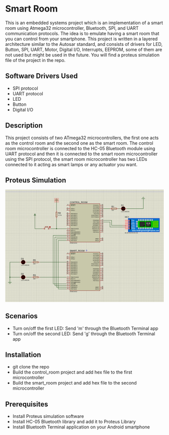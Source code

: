 # Smart Room 

This is an embedded systems project which is an implementation of a smart room using Atmega32 microcontroller, Bluetooth, SPI, and UART  communication protocols. The idea is to emulate having a smart room that you can control from your smartphone. This project is written in a layered architecture similar to the Autosar standard, and consists of drivers for LED, Button, SPI, UART, Motor, Digital I/O, Interrupts, EEPROM, some of them are not used but might be used in the future. You will find a proteus simulation file of the project in the repo.



## Software Drivers Used
- SPI protocol
- UART protocol
- LED
- Button
- Digital I/O


## Description
This project consists of two ATmega32 microcontrollers, the first one acts as the control room and the second one as the smart room. The control room microcontroller is connected to the HC-05 Bluetooth module using UART protocol and then it is connected to the smart room microcontroller using the SPI protocol, the smart room microcontroller has two LEDs connected to it acting as smart lamps or any actuator you want.

## Proteus Simulation
![](https://github.com/MohamedAboushnief/Smart_Room/blob/main/Image.PNG)

## Scenarios
- Turn on/off the first LED:  Send 'm' through the Bluetooth Terminal app 
- Turn on/off the second LED: Send 'g' through the Bluetooth Terminal app 


## Installation

- git clone the repo
- Build the control_room project and add hex file to the first microcontroller
- Build the smart_room project and add hex file to the second microcontroller

## Prerequisites
- Install Proteus simulation software
- Install HC-05 Bluetooth library and add it to Proteus Library
- Install Bluetooth Terminal application on your Android smartphone




